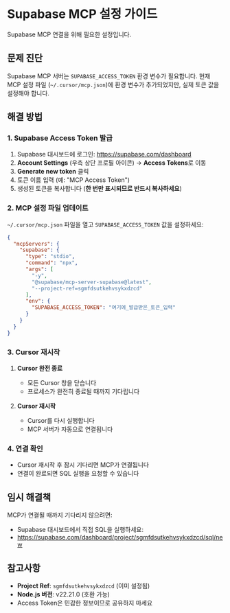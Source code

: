 # Supabase MCP 설정 가이드

Supabase MCP 연결을 위해 필요한 설정입니다.

## 문제 진단

Supabase MCP 서버는 `SUPABASE_ACCESS_TOKEN` 환경 변수가 필요합니다. 
현재 MCP 설정 파일 (`~/.cursor/mcp.json`)에 환경 변수가 추가되었지만, 실제 토큰 값을 설정해야 합니다.

## 해결 방법

### 1. Supabase Access Token 발급

1. Supabase 대시보드에 로그인: https://supabase.com/dashboard
2. **Account Settings** (우측 상단 프로필 아이콘) → **Access Tokens**로 이동
3. **Generate new token** 클릭
4. 토큰 이름 입력 (예: "MCP Access Token")
5. 생성된 토큰을 복사합니다 (**한 번만 표시되므로 반드시 복사하세요**)

### 2. MCP 설정 파일 업데이트

`~/.cursor/mcp.json` 파일을 열고 `SUPABASE_ACCESS_TOKEN` 값을 설정하세요:

```json
{
  "mcpServers": {
    "supabase": {
      "type": "stdio",
      "command": "npx",
      "args": [
        "-y",
        "@supabase/mcp-server-supabase@latest",
        "--project-ref=sgmfdsutkehvsykxdzcd"
      ],
      "env": {
        "SUPABASE_ACCESS_TOKEN": "여기에_발급받은_토큰_입력"
      }
    }
  }
}
```

### 3. Cursor 재시작

1. **Cursor 완전 종료**
   - 모든 Cursor 창을 닫습니다
   - 프로세스가 완전히 종료될 때까지 기다립니다

2. **Cursor 재시작**
   - Cursor를 다시 실행합니다
   - MCP 서버가 자동으로 연결됩니다

### 4. 연결 확인

- Cursor 재시작 후 잠시 기다리면 MCP가 연결됩니다
- 연결이 완료되면 SQL 실행을 요청할 수 있습니다

## 임시 해결책

MCP가 연결될 때까지 기다리지 않으려면:
- Supabase 대시보드에서 직접 SQL을 실행하세요:
- https://supabase.com/dashboard/project/sgmfdsutkehvsykxdzcd/sql/new

## 참고사항

- **Project Ref**: `sgmfdsutkehvsykxdzcd` (이미 설정됨)
- **Node.js 버전**: v22.21.0 (호환 가능)
- Access Token은 민감한 정보이므로 공유하지 마세요


